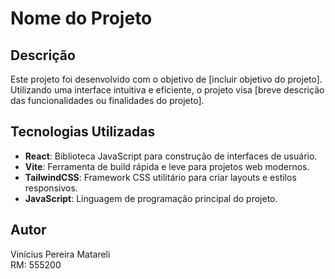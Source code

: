 # Nome do Projeto

## Descrição

Este projeto foi desenvolvido com o objetivo de [incluir objetivo do projeto]. Utilizando uma interface intuitiva e eficiente, o projeto visa [breve descrição das funcionalidades ou finalidades do projeto].

## Tecnologias Utilizadas

- **React**: Biblioteca JavaScript para construção de interfaces de usuário.
- **Vite**: Ferramenta de build rápida e leve para projetos web modernos.
- **TailwindCSS**: Framework CSS utilitário para criar layouts e estilos responsivos.
- **JavaScript**: Linguagem de programação principal do projeto.
  
## Autor

Vinícius Pereira Matareli  
RM: 555200
